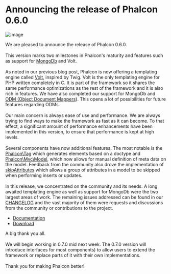 <!--
slug: announcing-the-release-of-phalcon-0-6-0
date: Thu Nov 01 2012 11:00:00 GMT-0400 (EDT)
tags: phalcon, release, php
title: Announcing the release of Phalcon 0.6.0
id: 34761602639
link: http://blog.phalconphp.com/post/34761602639/announcing-the-release-of-phalcon-0-6-0
raw: {"blog_name":"phalconphp","id":34761602639,"post_url":"http://blog.phalconphp.com/post/34761602639/announcing-the-release-of-phalcon-0-6-0","slug":"announcing-the-release-of-phalcon-0-6-0","type":"text","date":"2012-11-01 15:00:00 GMT","timestamp":1351782000,"state":"published","format":"html","reblog_key":"hQ4XnTV3","tags":["phalcon","release","php"],"short_url":"http://tmblr.co/Z6PumvWNy-PF","highlighted":[],"note_count":0,"source_url":"http://phalconphp.com/download","source_title":"phalconphp.com","title":"Announcing the release of Phalcon 0.6.0","body":"<p><img alt=\"image\" height=\"696\" src=\"http://static.phalconphp.com/blog/img/phalcon-attack.jpg\" width=\"500\"/></p>\n<p>We are pleased to announce the release of Phalcon 0.6.0.<br/><br/>This version marks two milestones in Phalcon&rsquo;s maturity and features such as support for <a href=\"http://www.mongodb.org/\">MongoDb</a> and Volt.<br/><br/>As noted in our previous blog post, Phalcon is now offering a templating engine called <a href=\"http://docs.phalconphp.com/en/latest/reference/volt.html\">Volt</a>, inspired by Twig. Volt is the only templating engine for PHP written completely in C. It is part of the framework so it shares the same performance optimizations as the rest of the framework and it is also rich in features. We have also completed our support for MongoDb and <a href=\"http://docs.phalconphp.com/en/latest/reference/odm.html\">ODM (Object Document Mappers</a>). This opens a lot of possibilities for future features regarding ODMs.<br/><br/>Our main concern is always ease of use and performance. We are always trying to find ways to make the framework as fast as it can become. To that effect, a significant amount of performance enhancements have been implemented in this version, to ensure that performance is kept at high levels.<br/><br/>Several components have now additional features. The most notable is the <a href=\"http://docs.phalconphp.com/en/latest/reference/tags.html#document-type-of-content\">Phalcon\\Tag</a> which generates elements based on a doctype and <a href=\"http://docs.phalconphp.com/en/latest/reference/models.html\">Phalcon\\Mvc\\Model</a>, which now allows for manual definition of meta data on the model. Feedback from the community also drove the implementation of <a href=\"http://docs.phalconphp.com/en/latest/reference/models.html#skipping-columns\">skipAttributes</a> which allows a group of attributes in a model to be skipped when performing inserts or updates.<br/><br/>In this release, we concentrated on the community and its needs. A long awaited templating engine as well as support for MongoDb were the two largest areas of work. The remaining issues addressed can be found in our <a href=\"https://github.com/phalcon/cphalcon/blob/0.6.0/CHANGELOG\">CHANGELOG</a> and the vast majority of them were requests and discussions from the community or contributions to the project.</p>\n<ul><li><a href=\"http://docs.phalconphp.com/en/latest/\">Documentation</a></li>\n<li><a href=\"http://phalconphp.com/download\">Download</a></li>\n</ul><p>A big thank you all. <br/><br/>We will begin working in 0.7.0 mid next week. The 0.7.0 version will introduce interfaces for most components) to allow users to extend the framework or replace parts of it with their own implementations.<br/><br/>Thank you for making Phalcon better!</p>","reblog":{"tree_html":"","comment":"<p><img alt=\"image\" height=\"696\" src=\"http://static.phalconphp.com/blog/img/phalcon-attack.jpg\" width=\"500\"></p>\n<p>We are pleased to announce the release of Phalcon 0.6.0.<br><br>This version marks two milestones in Phalcon&rsquo;s maturity and features such as support for <a href=\"http://www.mongodb.org/\">MongoDb</a> and Volt.<br><br>As noted in our previous blog post, Phalcon is now offering a templating engine called <a href=\"http://docs.phalconphp.com/en/latest/reference/volt.html\">Volt</a>, inspired by Twig. Volt is the only templating engine for PHP written completely in C. It is part of the framework so it shares the same performance optimizations as the rest of the framework and it is also rich in features. We have also completed our support for MongoDb and <a href=\"http://docs.phalconphp.com/en/latest/reference/odm.html\">ODM (Object Document Mappers</a>). This opens a lot of possibilities for future features regarding ODMs.<br><br>Our main concern is always ease of use and performance. We are always trying to find ways to make the framework as fast as it can become. To that effect, a significant amount of performance enhancements have been implemented in this version, to ensure that performance is kept at high levels.<br><br>Several components have now additional features. The most notable is the <a href=\"http://docs.phalconphp.com/en/latest/reference/tags.html#document-type-of-content\">Phalcon\\Tag</a> which generates elements based on a doctype and <a href=\"http://docs.phalconphp.com/en/latest/reference/models.html\">Phalcon\\Mvc\\Model</a>, which now allows for manual definition of meta data on the model. Feedback from the community also drove the implementation of <a href=\"http://docs.phalconphp.com/en/latest/reference/models.html#skipping-columns\">skipAttributes</a> which allows a group of attributes in a model to be skipped when performing inserts or updates.<br><br>In this release, we concentrated on the community and its needs. A long awaited templating engine as well as support for MongoDb were the two largest areas of work. The remaining issues addressed can be found in our <a href=\"https://github.com/phalcon/cphalcon/blob/0.6.0/CHANGELOG\">CHANGELOG</a> and the vast majority of them were requests and discussions from the community or contributions to the project.</p>\n<ul><li><a href=\"http://docs.phalconphp.com/en/latest/\">Documentation</a></li>\n<li><a href=\"http://phalconphp.com/download\">Download</a></li>\n</ul><p>A big thank you all. <br><br>We will begin working in 0.7.0 mid next week. The 0.7.0 version will introduce interfaces for most components) to allow users to extend the framework or replace parts of it with their own implementations.<br><br>Thank you for making Phalcon better!</p>"},"trail":[{"blog":{"name":"phalconphp","theme":{"header_full_width":1117,"header_full_height":426,"header_focus_width":758,"header_focus_height":426,"avatar_shape":"square","background_color":"#FAFAFA","body_font":"Helvetica Neue","header_bounds":"0,937,426,179","header_image":"http://static.tumblr.com/be2b0380984b972b47699d457f4c0ffb/ivjir8a/815nn0qo7/tumblr_static_28z87js742xwowwo0kco04ogs.jpg","header_image_focused":"http://static.tumblr.com/be2b0380984b972b47699d457f4c0ffb/ivjir8a/laHnn0qo9/tumblr_static_tumblr_static_28z87js742xwowwo0kco04ogs_focused_v3.jpg","header_image_scaled":"http://static.tumblr.com/be2b0380984b972b47699d457f4c0ffb/ivjir8a/815nn0qo7/tumblr_static_28z87js742xwowwo0kco04ogs_2048_v2.jpg","header_stretch":true,"link_color":"#529ECC","show_avatar":true,"show_description":true,"show_header_image":true,"show_title":true,"title_color":"#444444","title_font":"Gibson","title_font_weight":"bold"}},"post":{"id":"34761602639"},"content":"<p><img alt=\"image\" height=\"696\" src=\"http://static.phalconphp.com/blog/img/phalcon-attack.jpg\" width=\"500\"></p>\n<p>We are pleased to announce the release of Phalcon 0.6.0.<br><br>This version marks two milestones in Phalcon's maturity and features such as support for <a href=\"http://www.mongodb.org/\">MongoDb</a> and Volt.<br><br>As noted in our previous blog post, Phalcon is now offering a templating engine called <a href=\"http://docs.phalconphp.com/en/latest/reference/volt.html\">Volt</a>, inspired by Twig. Volt is the only templating engine for PHP written completely in C. It is part of the framework so it shares the same performance optimizations as the rest of the framework and it is also rich in features. We have also completed our support for MongoDb and <a href=\"http://docs.phalconphp.com/en/latest/reference/odm.html\">ODM (Object Document Mappers</a>). This opens a lot of possibilities for future features regarding ODMs.<br><br>Our main concern is always ease of use and performance. We are always trying to find ways to make the framework as fast as it can become. To that effect, a significant amount of performance enhancements have been implemented in this version, to ensure that performance is kept at high levels.<br><br>Several components have now additional features. The most notable is the <a href=\"http://docs.phalconphp.com/en/latest/reference/tags.html#document-type-of-content\">Phalcon\\Tag</a> which generates elements based on a doctype and <a href=\"http://docs.phalconphp.com/en/latest/reference/models.html\">Phalcon\\Mvc\\Model</a>, which now allows for manual definition of meta data on the model. Feedback from the community also drove the implementation of <a href=\"http://docs.phalconphp.com/en/latest/reference/models.html#skipping-columns\">skipAttributes</a> which allows a group of attributes in a model to be skipped when performing inserts or updates.<br><br>In this release, we concentrated on the community and its needs. A long awaited templating engine as well as support for MongoDb were the two largest areas of work. The remaining issues addressed can be found in our <a href=\"https://github.com/phalcon/cphalcon/blob/0.6.0/CHANGELOG\">CHANGELOG</a> and the vast majority of them were requests and discussions from the community or contributions to the project.</p>\n<ul><li><a href=\"http://docs.phalconphp.com/en/latest/\">Documentation</a></li>\n<li><a href=\"http://phalconphp.com/download\">Download</a></li>\n</ul><p>A big thank you all. <br><br>We will begin working in 0.7.0 mid next week. The 0.7.0 version will introduce interfaces for most components) to allow users to extend the framework or replace parts of it with their own implementations.<br><br>Thank you for making Phalcon better!</p>","content_raw":"<p><img alt=\"image\" height=\"696\" src=\"http://static.phalconphp.com/blog/img/phalcon-attack.jpg\" width=\"500\"></p>\r\n<p>We are pleased to announce the release of Phalcon 0.6.0.<br><br>This version marks two milestones in Phalcon's maturity and features such as support for <a href=\"http://www.mongodb.org/\">MongoDb</a> and Volt.<br><br>As noted in our previous blog post, Phalcon is now offering a templating engine called <a href=\"http://docs.phalconphp.com/en/latest/reference/volt.html\">Volt</a>, inspired by Twig. Volt is the only templating engine for PHP written completely in C. It is part of the framework so it shares the same performance optimizations as the rest of the framework and it is also rich in features. We have also completed our support for MongoDb and <a href=\"http://docs.phalconphp.com/en/latest/reference/odm.html\">ODM (Object Document Mappers</a>). This opens a lot of possibilities for future features regarding ODMs.<br><br>Our main concern is always ease of use and performance. We are always trying to find ways to make the framework as fast as it can become. To that effect, a significant amount of performance enhancements have been implemented in this version, to ensure that performance is kept at high levels.<br><br>Several components have now additional features. The most notable is the <a href=\"http://docs.phalconphp.com/en/latest/reference/tags.html#document-type-of-content\">Phalcon\\Tag</a> which generates elements based on a doctype and <a href=\"http://docs.phalconphp.com/en/latest/reference/models.html\">Phalcon\\Mvc\\Model</a>, which now allows for manual definition of meta data on the model. Feedback from the community also drove the implementation of <a href=\"http://docs.phalconphp.com/en/latest/reference/models.html#skipping-columns\">skipAttributes</a> which allows a group of attributes in a model to be skipped when performing inserts or updates.<br><br>In this release, we concentrated on the community and its needs. A long awaited templating engine as well as support for MongoDb were the two largest areas of work. The remaining issues addressed can be found in our <a href=\"https://github.com/phalcon/cphalcon/blob/0.6.0/CHANGELOG\">CHANGELOG</a> and the vast majority of them were requests and discussions from the community or contributions to the project.</p>\r\n<ul><li><a href=\"http://docs.phalconphp.com/en/latest/\">Documentation</a></li>\r\n<li><a href=\"http://phalconphp.com/download\">Download</a></li>\r\n</ul><p>A big thank you all. <br><br>We will begin working in 0.7.0 mid next week. The 0.7.0 version will introduce interfaces for most components) to allow users to extend the framework or replace parts of it with their own implementations.<br><br>Thank you for making Phalcon better!</p>","is_current_item":true,"is_root_item":true}]}
publish: 2012-11-01
-->


Announcing the release of Phalcon 0.6.0
=======================================

![image](http://static.phalconphp.com/blog/img/phalcon-attack.jpg)

We are pleased to announce the release of Phalcon 0.6.0.\
\
This version marks two milestones in Phalcon's maturity and features
such as support for [MongoDb](http://www.mongodb.org/) and Volt.\
\
As noted in our previous blog post, Phalcon is now offering a templating
engine called
[Volt](http://docs.phalconphp.com/en/latest/reference/volt.html),
inspired by Twig. Volt is the only templating engine for PHP written
completely in C. It is part of the framework so it shares the same
performance optimizations as the rest of the framework and it is also
rich in features. We have also completed our support for MongoDb and
[ODM (Object Document
Mappers](http://docs.phalconphp.com/en/latest/reference/odm.html)). This
opens a lot of possibilities for future features regarding ODMs.\
\
Our main concern is always ease of use and performance. We are always
trying to find ways to make the framework as fast as it can become. To
that effect, a significant amount of performance enhancements have been
implemented in this version, to ensure that performance is kept at high
levels.\
\
Several components have now additional features. The most notable is the
[Phalcon\\Tag](http://docs.phalconphp.com/en/latest/reference/tags.html#document-type-of-content)
which generates elements based on a doctype and
[Phalcon\\Mvc\\Model](http://docs.phalconphp.com/en/latest/reference/models.html),
which now allows for manual definition of meta data on the model.
Feedback from the community also drove the implementation of
[skipAttributes](http://docs.phalconphp.com/en/latest/reference/models.html#skipping-columns)
which allows a group of attributes in a model to be skipped when
performing inserts or updates.\
\
In this release, we concentrated on the community and its needs. A long
awaited templating engine as well as support for MongoDb were the two
largest areas of work. The remaining issues addressed can be found in
our
[CHANGELOG](https://github.com/phalcon/cphalcon/blob/0.6.0/CHANGELOG)
and the vast majority of them were requests and discussions from the
community or contributions to the project.

-   [Documentation](http://docs.phalconphp.com/en/latest/)
-   [Download](http://phalconphp.com/download)

A big thank you all. \
\
We will begin working in 0.7.0 mid next week. The 0.7.0 version will
introduce interfaces for most components) to allow users to extend the
framework or replace parts of it with their own implementations.\
\
Thank you for making Phalcon better!

